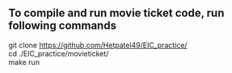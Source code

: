 ## To compile and run movie ticket code, run following commands
git clone https://github.com/Hetpatel49/EIC_practice/ \
cd ./EIC_practice/movieticket/ \
make run
